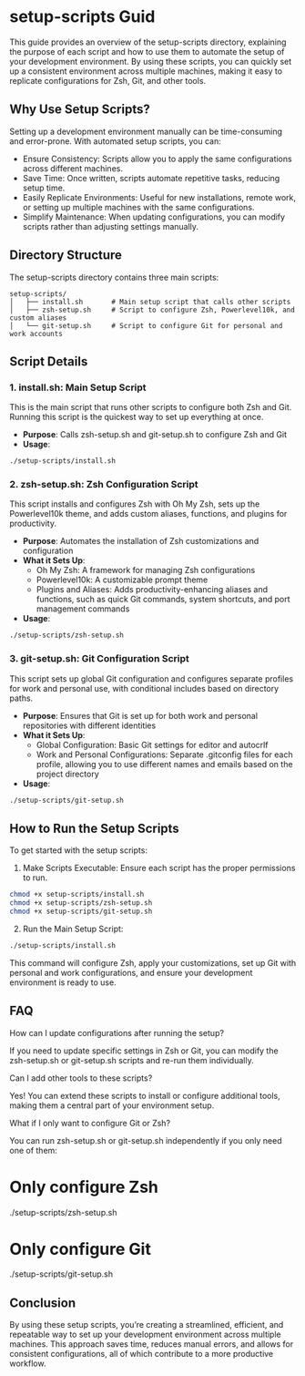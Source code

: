 # setup-scripts Guid

This guide provides an overview of the setup-scripts directory, explaining the purpose of each script and how to use them to automate the setup of your development environment. By using these scripts, you can quickly set up a consistent environment across multiple machines, making it easy to replicate configurations for Zsh, Git, and other tools.

## Why Use Setup Scripts?

Setting up a development environment manually can be time-consuming and error-prone. With automated setup scripts, you can:
* Ensure Consistency: Scripts allow you to apply the same configurations across different machines.
* Save Time: Once written, scripts automate repetitive tasks, reducing setup time.
* Easily Replicate Environments: Useful for new installations, remote work, or setting up multiple machines with the same configurations.
* Simplify Maintenance: When updating configurations, you can modify scripts rather than adjusting settings manually.

## Directory Structure

The setup-scripts directory contains three main scripts:
```
setup-scripts/
│   ├── install.sh       # Main setup script that calls other scripts
│   ├── zsh-setup.sh     # Script to configure Zsh, Powerlevel10k, and custom aliases
│   └── git-setup.sh     # Script to configure Git for personal and work accounts
```
## Script Details

### 1. install.sh: Main Setup Script

This is the main script that runs other scripts to configure both Zsh and Git. Running this script is the quickest way to set up everything at once.

- **Purpose**: Calls zsh-setup.sh and git-setup.sh to configure Zsh and Git
- **Usage**:
```bash
./setup-scripts/install.sh
```

### 2. zsh-setup.sh: Zsh Configuration Script

This script installs and configures Zsh with Oh My Zsh, sets up the Powerlevel10k theme, and adds custom aliases, functions, and plugins for productivity.

- **Purpose**: Automates the installation of Zsh customizations and configuration
- **What it Sets Up**:
  - Oh My Zsh: A framework for managing Zsh configurations
  - Powerlevel10k: A customizable prompt theme
  - Plugins and Aliases: Adds productivity-enhancing aliases and functions, such as quick Git commands, system shortcuts, and port management commands
- **Usage**:
```bash
./setup-scripts/zsh-setup.sh
```

### 3. git-setup.sh: Git Configuration Script

This script sets up global Git configuration and configures separate profiles for work and personal use, with conditional includes based on directory paths.

- **Purpose**: Ensures that Git is set up for both work and personal repositories with different identities
- **What it Sets Up**:
  - Global Configuration: Basic Git settings for editor and autocrlf
  - Work and Personal Configurations: Separate .gitconfig files for each profile, allowing you to use different names and emails based on the project directory
- **Usage**:
```bash
./setup-scripts/git-setup.sh
```

## How to Run the Setup Scripts

To get started with the setup scripts:

1. Make Scripts Executable: Ensure each script has the proper permissions to run.
```bash
chmod +x setup-scripts/install.sh
chmod +x setup-scripts/zsh-setup.sh
chmod +x setup-scripts/git-setup.sh
```

2. Run the Main Setup Script:
```bash
./setup-scripts/install.sh
```

This command will configure Zsh, apply your customizations, set up Git with personal and work configurations, and ensure your development environment is ready to use.

## FAQ

How can I update configurations after running the setup?

If you need to update specific settings in Zsh or Git, you can modify the zsh-setup.sh or git-setup.sh scripts and re-run them individually.

Can I add other tools to these scripts?

Yes! You can extend these scripts to install or configure additional tools, making them a central part of your environment setup.

What if I only want to configure Git or Zsh?

You can run zsh-setup.sh or git-setup.sh independently if you only need one of them:

# Only configure Zsh
./setup-scripts/zsh-setup.sh

# Only configure Git
./setup-scripts/git-setup.sh

## Conclusion

By using these setup scripts, you’re creating a streamlined, efficient, and repeatable way to set up your development environment across multiple machines. This approach saves time, reduces manual errors, and allows for consistent configurations, all of which contribute to a more productive workflow.

